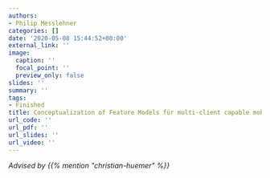 ```yaml
---
authors:
- Philip Messlehner
categories: []
date: '2020-05-08 15:44:52+00:00'
external_link: ''
image:
  caption: ''
  focal_point: ''
  preview_only: false
slides: ''
summary: ''
tags:
- Finished
title: Conceptualization of Feature Models für multi-client capable mobile Applications
url_code: ''
url_pdf: ''
url_slides: ''
url_video: ''
---
```




*Advised by {{% mention "christian-huemer" %}}*